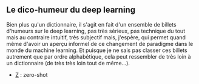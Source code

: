 ## Le dico-humeur du deep learning

Bien plus qu'un dictionnaire, il s'agit en fait d'un ensemble de
billets d'humeurs sur le deep learning, pas très sérieux,
pas technique du tout mais au contraire intuitif,
très subjectif mais, j'espère, qui permet quand même d'avoir un
aperçu informel de ce changement de paradigme dans le monde du
machine learning.
Et puisque je ne sais pas classer ces billets autrement que par
ordre alphabétique, cela peut ressembler de très loin à un
dictionnaire (de très très loin tout de même...).

- [Z](z.html) : zero-shot

